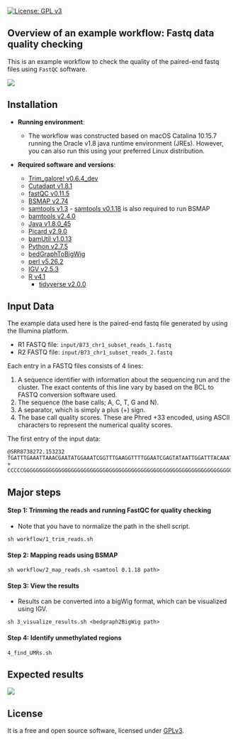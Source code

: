 [![License: GPL v3](https://img.shields.io/badge/License-GPL%20v3-blue.svg)](http://www.gnu.org/licenses/gpl-3.0)

## Overview of an example workflow: Fastq data quality checking

This is an example workflow to check the quality of the paired-end fastq files using `FastQC` software.

![](graphs/diagram.png)

## Installation

- __Running environment__: 
    - The workflow was constructed based on macOS Catalina 10.15.7 running the Oracle v1.8 java runtime environment (JREs). However, you can also run this using your preferred Linux distribution.

- __Required software and versions__: 
    - [Trim_galore! v0.6.4_dev](https://github.com/FelixKrueger/TrimGalore) 
    - [Cutadapt v1.8.1](https://cutadapt.readthedocs.io/en/stable/)
    - [fastQC v0.11.5](https://www.bioinformatics.babraham.ac.uk/projects/fastqc/)
    - [BSMAP v2.74](https://bmcbioinformatics.biomedcentral.com/articles/10.1186/1471-2105-10-232)
    - [samtools v1.3](https://github.com/samtools/samtools)
          - [samtools v0.1.18](https://github.com/samtools/samtools) is also required to run BSMAP
    - [bamtools v2.4.0](https://github.com/pezmaster31/bamtools/)
    - [Java v1.8.0_45](https://www.oracle.com/java/technologies/downloads/) 
    - [Picard v2.9.0](https://broadinstitute.github.io/picard/)
    - [bamUtil v1.0.13](https://genome.sph.umich.edu/wiki/BamUtil)
    - [Python v2.7.5](https://www.python.org/)
    - [bedGraphToBigWig](http://hgdownload.soe.ucsc.edu/admin/exe/)
    - [perl v5.26.2](https://www.perl.org/)
    - [IGV v2.5.3](https://software.broadinstitute.org/software/igv/)
    - [R v4.1](https://www.r-project.org/)
        - [tidyverse v2.0.0](https://github.com/tidyverse/tidyverse)

## Input Data

The example data used here is the paired-end fastq file generated by using the Illumina platform.  

- R1 FASTQ file: `input/B73_chr1_subset_reads_1.fastq`  
- R2 FASTQ file: `input/B73_chr1_subset_reads_2.fastq`  

Each entry in a FASTQ files consists of 4 lines:  

1. A sequence identifier with information about the sequencing run and the cluster. The exact contents of this line vary by based on the BCL to FASTQ conversion software used.  
2. The sequence (the base calls; A, C, T, G and N).  
3. A separator, which is simply a plus (+) sign.  
4. The base call quality scores. These are Phred +33 encoded, using ASCII characters to represent the numerical quality scores.  

The first entry of the input data:
```
@SRR8738272.153232
TGATTTGAAATTAAACGAATATGGAAATCGGTTTGAAGGTTTTGGAATCGAGTATAATTGGATTTACAAATGTGGTTTATGGGAATTTTTTTATGTGAAAGTTTTGATTCTGATGTATAATATTGA
+
CCCCCGGGGGGGGGGGGGGGGGGGGGGGGGGGGGGGGGGGGGGGGGGGGGGGGGGGGGGGGGGGGGGGGGGGGGGFGGGGGGGGGGGGGGGGGGGGGGGGGGGGGGGGGGGGGGGGGGGGGGGGG@
```


## Major steps

#### Step 1: Trimming the reads and running FastQC for quality checking
- Note that you have to normalize the path in the shell script.

```
sh workflow/1_trim_reads.sh
```

#### Step 2: Mapping reads using BSMAP

```
sh workflow/2_map_reads.sh <samtool 0.1.18 path>
```

#### Step 3: View the results

- Results can be converted into a bigWig format, which can be visualized using IGV.

```
sh 3_visualize_results.sh <bedgraph2BigWig path>
```

#### Step 4: Identify unmethylated regions


```
4_find_UMRs.sh
```

## Expected results

![](graphs/figure1.png)

## License
It is a free and open source software, licensed under [GPLv3](https://github.com/github/choosealicense.com/blob/gh-pages/_licenses/gpl-3.0.txt).
